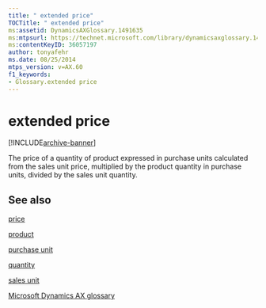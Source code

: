 ```yaml
---
title: " extended price"
TOCTitle: " extended price"
ms:assetid: DynamicsAXGlossary.1491635
ms:mtpsurl: https://technet.microsoft.com/library/dynamicsaxglossary.1491635(v=AX.60)
ms:contentKeyID: 36057197
author: tonyafehr
ms.date: 08/25/2014
mtps_version: v=AX.60
f1_keywords:
- Glossary.extended price
---
```


# extended price


[!INCLUDE[archive-banner](includes/archive-banner.md)]

The price of a quantity of product expressed in purchase units calculated from the sales unit price, multiplied by the product quantity in purchase units, divided by the sales unit quantity.

## See also

[price](price.md)

[product](product.md)

[purchase unit](purchase-unit.md)

[quantity](quantity.md)

[sales unit](sales-unit.md)

[Microsoft Dynamics AX glossary](glossary/microsoft-dynamics-ax-glossary.md)

  


